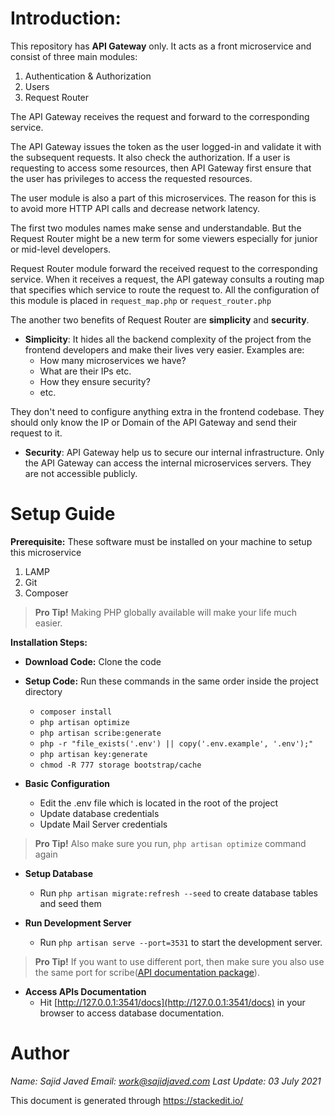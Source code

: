 # Introduction:

This repository has **API Gateway** only.  It acts as a front microservice and consist of three main modules:

 1. Authentication & Authorization
 2. Users
 3. Request Router

The API Gateway receives the request and forward to the corresponding service.

The API Gateway issues the token as the user logged-in and validate it  with the subsequent requests. It also check the authorization. If a user is requesting to access some resources, then API Gateway first ensure that the user has privileges to access the requested resources.

The user module is also a part of this microservices. The reason for this is to avoid more HTTP API calls and decrease network latency. 
 
The first two modules names make sense and understandable.  But the Request Router might be a new term for some viewers especially for junior or mid-level developers. 

Request Router module forward the received request to the corresponding service. When it receives a request, the API gateway consults a routing map that specifies which service to route the request to. All the configuration of this module is placed in `request_map.php` or `request_router.php` 

The another two benefits of  Request Router are **simplicity** and **security**. 

 - **Simplicity**:  It hides all the backend complexity of the project from the frontend developers and make their lives very easier. Examples are:
	 - How many microservices we have?
	 - What are their IPs etc.
	 - How they ensure security?
	 - etc. 
	 
They don't need to configure anything extra in the frontend codebase. They should only know the IP or Domain of the API Gateway and send their request to it.

 - **Security**: API Gateway help us to secure our internal infrastructure. Only the API Gateway can access the internal microservices servers. They are not accessible publicly. 

# Setup Guide

**Prerequisite:** These software must be installed on your machine to setup this microservice
 1. LAMP
 2. Git
 3. Composer

> **Pro Tip!** Making PHP globally available will make your life much easier.

**Installation Steps:**

 - **Download Code:** Clone the code
 -  **Setup Code:** Run these commands in the same order inside the project directory
	 - `composer install`
	 - `php artisan optimize`
	 - `php artisan scribe:generate`
	 - `php -r "file_exists('.env') || copy('.env.example', '.env');"`
	 - `php artisan key:generate`
	 - `chmod -R 777 storage bootstrap/cache`
	 
 - **Basic Configuration**
	 - Edit the .env file which is located in the root of the project
	 - Update database credentials
	 - Update Mail Server credentials
 
 > **Pro Tip!** Also make sure you run, `php artisan optimize` command again
 > 
 - **Setup Database**
	 - Run `php artisan migrate:refresh --seed` to create database tables and seed them
	 
 - **Run Development Server**
	 - Run `php artisan serve --port=3531` to start the development server.

> **Pro Tip!** If you want to use different port, then make sure you also use the same port for scribe([API documentation package](https://github.com/knuckleswtf/scribe)).
>

 - **Access APIs Documentation**
	 - Hit [http://127.0.0.1:3541/docs](http://127.0.0.1:3541/docs) in your browser to access database documentation.


# Author
*Name: Sajid Javed
Email: work@sajidjaved.com
Last Update: 03 July 2021*

This document is generated through https://stackedit.io/
